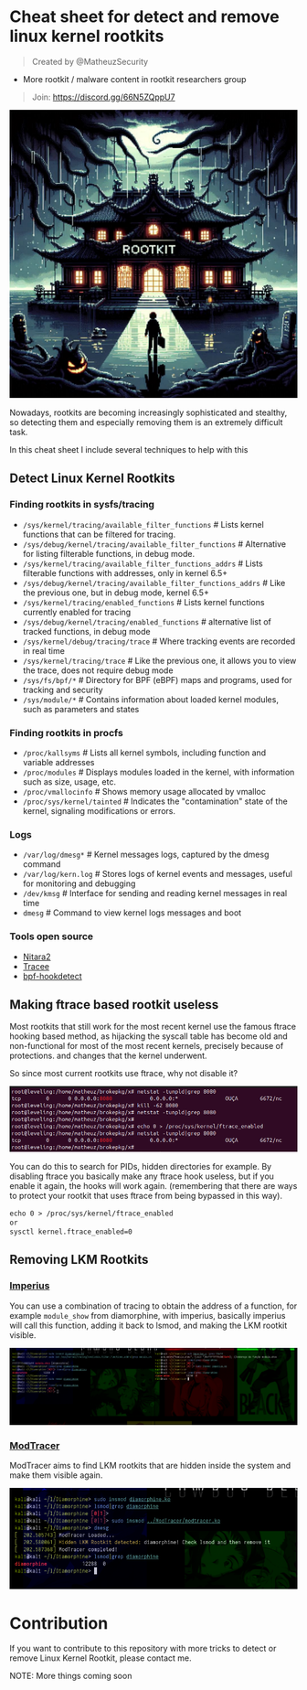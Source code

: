 #  Cheat sheet for detect and remove linux kernel rootkits

>  Created by @MatheuzSecurity
- More rootkit / malware content in rootkit researchers group
>  Join: https://discord.gg/66N5ZQppU7

<p align="center"><img src="xx.png"></p>

Nowadays, rootkits are becoming increasingly sophisticated and stealthy, so detecting them and especially removing them is an extremely difficult task.

In this cheat sheet I include several techniques to help with this

## Detect Linux Kernel Rootkits

### Finding rootkits in sysfs/tracing

- `/sys/kernel/tracing/available_filter_functions` # Lists kernel functions that can be filtered for tracing.
- `/sys/debug/kernel/tracing/available_filter_functions` # Alternative for listing filterable functions, in debug mode.
- `/sys/kernel/tracing/available_filter_functions_addrs` # Lists filterable functions with addresses, only in kernel 6.5+
- `/sys/debug/kernel/tracing/available_filter_functions_addrs` # Like the previous one, but in debug mode, kernel 6.5+
- `/sys/kernel/tracing/enabled_functions` # Lists kernel functions currently enabled for tracing
- `/sys/debug/kernel/tracing/enabled_functions` # alternative list of tracked functions, in debug mode
- `/sys/kernel/debug/tracing/trace` # Where tracking events are recorded in real time
- `/sys/kernel/tracing/trace` # Like the previous one, it allows you to view the trace, does not require debug mode
- `/sys/fs/bpf/*` # Directory for BPF (eBPF) maps and programs, used for tracking and security
- `/sys/module/*` # Contains information about loaded kernel modules, such as parameters and states


### Finding rootkits in procfs

- `/proc/kallsyms` # Lists all kernel symbols, including function and variable addresses
- `/proc/modules` # Displays modules loaded in the kernel, with information such as size, usage, etc.
- `/proc/vmallocinfo` # Shows memory usage allocated by vmalloc
- `/proc/sys/kernel/tainted` # Indicates the "contamination" state of the kernel, signaling modifications or errors.

### Logs

- `/var/log/dmesg*` # Kernel messages logs, captured by the dmesg command
- `/var/log/kern.log` # Stores logs of kernel events and messages, useful for monitoring and debugging
- `/dev/kmsg` # Interface for sending and reading kernel messages in real time
- `dmesg` # Command to view kernel logs messages and boot 

### Tools open source

- [Nitara2](https://github.com/ksen-lin/nitara2)
- [Tracee](https://github.com/aquasecurity/tracee)
- [bpf-hookdetect](https://github.com/pathtofile/bpf-hookdetect)

## Making ftrace based rootkit useless

Most rootkits that still work for the most recent kernel use the famous ftrace hooking based method, as hijacking the syscall table has become old and non-functional for most of the most recent kernels, precisely because of protections. and changes that the kernel underwent.

So since most current rootkits use ftrace, why not disable it?

<p align="center"><img src="brokepkg.png"></p>

You can do this to search for PIDs, hidden directories for example. By disabling ftrace you basically make any ftrace hook useless, but if you enable it again, the hooks will work again. (remembering that there are ways to protect your rootkit that uses ftrace from being bypassed in this way).

```
echo 0 > /proc/sys/kernel/ftrace_enabled
or
sysctl kernel.ftrace_enabled=0
```

## Removing LKM Rootkits 

### [Imperius](https://github.com/MatheuZSecurity/Imperius)

You can use a combination of tracing to obtain the address of a function, for example `module_show` from diamorphine, with imperius, basically imperius will call this function, adding it back to lsmod, and making the LKM rootkit visible.

<p align="center"><img src="imperius.png"></p>

### [ModTracer](https://github.com/MatheuZSecurity/ModTracer)

ModTracer aims to find LKM rootkits that are hidden inside the system and make them visible again.

<p align="center"><img src="modtracer.png"></p>

# Contribution

If you want to contribute to this repository with more tricks to detect or remove Linux Kernel Rootkit, please contact me.

NOTE: More things coming soon
